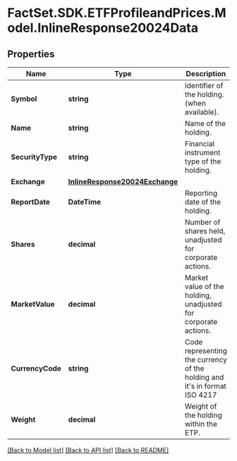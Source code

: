 # FactSet.SDK.ETFProfileandPrices.Model.InlineResponse20024Data

## Properties

Name | Type | Description | Notes
------------ | ------------- | ------------- | -------------
**Symbol** | **string** | Identifier of the holding. (when available). | [optional] 
**Name** | **string** | Name of the holding. | [optional] 
**SecurityType** | **string** | Financial instrument type of the holding. | [optional] 
**Exchange** | [**InlineResponse20024Exchange**](InlineResponse20024Exchange.md) |  | [optional] 
**ReportDate** | **DateTime** | Reporting date of the holding. | [optional] 
**Shares** | **decimal** | Number of shares held, unadjusted for corporate actions. | [optional] 
**MarketValue** | **decimal** | Market value of the holding, unadjusted for corporate actions. | [optional] 
**CurrencyCode** | **string** | Code representing the currency of the holding and  it&#39;s in format ISO 4217 | [optional] 
**Weight** | **decimal** | Weight of the holding within the ETP. | [optional] 

[[Back to Model list]](../README.md#documentation-for-models) [[Back to API list]](../README.md#documentation-for-api-endpoints) [[Back to README]](../README.md)

